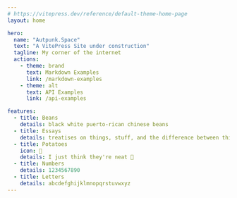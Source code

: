 ```yaml
---
# https://vitepress.dev/reference/default-theme-home-page
layout: home

hero:
  name: "Autpunk.Space"
  text: "A VitePress Site under construction"
  tagline: My corner of the internet
  actions:
    - theme: brand
      text: Markdown Examples
      link: /markdown-examples
    - theme: alt
      text: API Examples
      link: /api-examples

features:
  - title: Beans
    details: black white puerto-rican chinese beans
  - title: Essays
    details: treatises on things, stuff, and the difference between things and stuff
  - title: Potatoes
    icon: 🥔
    details: I just think they're neat 🥔
  - title: Numbers
    details: 1234567890
  - title: Letters
    details: abcdefghijklmnopqrstuvwxyz
---
```


